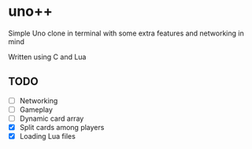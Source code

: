 # uno++
Simple Uno clone in terminal with some extra features and networking in mind

Written using C and Lua

## TODO
- [ ] Networking
- [ ] Gameplay
- [ ] Dynamic card array
- [x] Split cards among players
- [x] Loading Lua files
